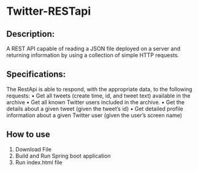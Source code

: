 # Twitter-RESTapi
## Description:
 A REST API capable of reading a JSON file deployed on a server and returning information by using a collection of simple HTTP requests.
## Specifications:
 The RestApi is able to respond, with the appropriate data, to the following requests:
  •	Get all tweets (create time, id, and tweet text) available in the archive
  •	Get all known Twitter users included in the archive. 
  •	Get the details about a given tweet (given the tweet’s id)
  •	Get detailed profile information about a given Twitter user (given the user’s screen name)
## How to use
1. Download File
2. Build and Run Spring boot application
3. Run index.html file
  
